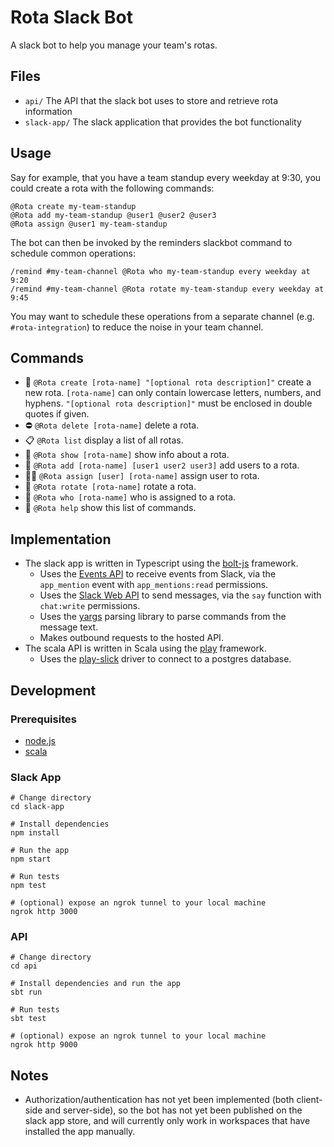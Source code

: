 # Rota Slack Bot

A slack bot to help you manage your team's rotas. 

## Files
- `api/` The API that the slack bot uses to store and retrieve rota information
- `slack-app/` The slack application that provides the bot functionality

## Usage
Say for example, that you have a team standup every weekday at 9:30, you could create a rota with the following commands:
```
@Rota create my-team-standup
@Rota add my-team-standup @user1 @user2 @user3
@Rota assign @user1 my-team-standup
```

The bot can then be invoked by the reminders slackbot command to schedule common operations:
```
/remind #my-team-channel @Rota who my-team-standup every weekday at 9:20
/remind #my-team-channel @Rota rotate my-team-standup every weekday at 9:45
```
You may want to schedule these operations from a separate channel (e.g. `#rota-integration`) to reduce the noise in your team channel.

## Commands
- 🎨  `@Rota create [rota-name] "[optional rota description]"` create a new rota. `[rota-name]` can only contain lowercase letters, numbers, and hyphens. `"[optional rota description]"` must be enclosed in double quotes if given.
- ⛔  `@Rota delete [rota-name]` delete a rota.
- 📋  `@Rota list` display a list of all rotas.
- 👀  `@Rota show [rota-name]` show info about a rota.
- 👥  `@Rota add [rota-name] [user1 user2 user3]` add users to a rota.
- 🙋‍♀️  `@Rota assign [user] [rota-name]` assign user to rota.
- 🔄  `@Rota rotate [rota-name]` rotate a rota.
- 🔔  `@Rota who [rota-name]` who is assigned to a rota.
- 💁  `@Rota help` show this list of commands.

## Implementation
- The slack app is written in Typescript using the [bolt-js](https://github.com/slackapi/bolt-js) framework.
  - Uses the [Events API](https://api.slack.com/events-api) to receive events from Slack, via the `app_mention` event with `app_mentions:read` permissions.
  - Uses the [Slack Web API](https://api.slack.com/web) to send messages, via the `say` function with `chat:write` permissions.
  - Uses the [yargs](https://github.com/yargs/yargs-parser) parsing library to parse commands from the message text.
  - Makes outbound requests to the hosted API.
- The scala API is written in Scala using the [play](https://www.playframework.com/) framework.
  - Uses the [play-slick](https://www.playframework.com/documentation/2.8.x/PlaySlick) driver to connect to a postgres database.

## Development

### Prerequisites
- [node.js](https://nodejs.org/en)
- [scala](https://www.scala-lang.org/download/)

### Slack App

```shell
# Change directory 
cd slack-app

# Install dependencies
npm install

# Run the app
npm start

# Run tests
npm test

# (optional) expose an ngrok tunnel to your local machine
ngrok http 3000
```

### API

```shell
# Change directory 
cd api

# Install dependencies and run the app
sbt run

# Run tests
sbt test

# (optional) expose an ngrok tunnel to your local machine
ngrok http 9000
```

## Notes
- Authorization/authentication has not yet been implemented (both client-side and server-side), so the bot has not yet been published on the slack app store, and will currently only work in workspaces that have installed the app manually.